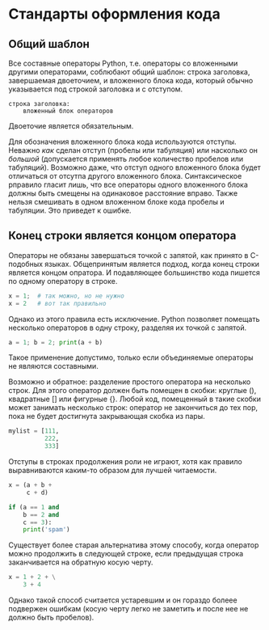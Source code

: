 # Стандарты оформления кода

## Общий шаблон

Все составные операторы Python, т.е. операторы со вложенными другими операторами, соблюбают общий шаблон: строка заголовка, завершаемая двоеточием, и вложенного блока кода, который обычно указывается под строкой заголовка и с отступом.

```
строка заголовка:
    вложенный блок операторов
```

Двоеточие является обязательным.

Для обозначения вложенного блока кода используются отступы. Неважно *как* сделан отступ (пробелы или табуляция) или насколько он *большой* (допускается применять любое количество пробелов или табуляций). Возможно даже, что отступ одного вложенного блока будет отличаться от отсутпа другого вложенного блока. Синтаксическое рправило гласит лишь, что все операторы одного вложенного блока должны быть смещены на одинаковое расстояние вправо. Также нельзя смешивать в одном вложенном блоке кода пробелы и табуляции. Это приведет к ошибке.

## Конец строки является концом оператора

Операторы не обязаны завершаться точкой с запятой, как принято в C-подобных языках. Общепринятым является подход, когда конец строки является концом опратора. И подавляющее большинство кода пишется по одному оператору в строке.

```python
x = 1;  # так можно, но не нужно
x = 2   # вот так правильно
```

Однако из этого правила есть исключение. Python позволяет помещать несколько операторов в одну строку, разделяя их точкой с запятой.

```python
a = 1; b = 2; print(a + b)
```

Такое применение допустимо, только если объединяемые операторы не являются составными.

Возможно и обратное: разделение простого оператора на несколько строк. Для этого оператор должен быть помещен в скобки: круглые (), квадратные [] или фигурные {}. Любой код, помещенный в такие скобки может занимать несколько строк: оператор не закончиться до тех пор, пока не будет достигнута закрывающая скобка из пары.

```python
mylist = [111,
          222,
          333]
```

Отступы в строках продолжения роли не играют, хотя как правило выравниваются каким-то образом для лучшей читаемости.

```python
x = (a + b +
     c + d)
```

```python
if (a == 1 and
    b == 2 and
    c == 3):
    print('spam')
```

Существует более старая альтернатива этому способу, когда оператор можно продолжить в следующей строке, если предыдущая строка заканчивается на обратную косую черту.

```python
x = 1 + 2 + \
    3 + 4
```

Однако такой способ считается устаревшим и он гораздо болеее подвержен ошибкам (косую черту легко не заметить и после нее не должно быть пробелов).
